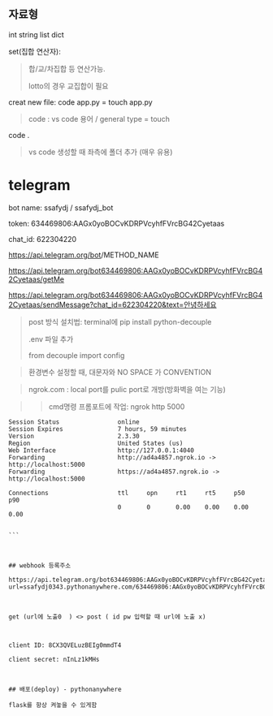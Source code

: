 ## 자료형

int string list dict

set(집합 연산자):

> 합/교/차집합 등 연산가능. 
>
> lotto의 경우 교집합이 필요

creat new file: code app.py = touch app.py 

> code : vs code 용어 / general type = touch

code . 

> vs code 생성할 때 좌측에 폴더 추가 (매우 유용)



# telegram

bot name: ssafydj / ssafydj_bot

token: 634469806:AAGx0yoBOCvKDRPVcyhfFVrcBG42Cyetaas

chat_id: 622304220



https://api.telegram.org/bot<token>/METHOD_NAME

https://api.telegram.org/bot634469806:AAGx0yoBOCvKDRPVcyhfFVrcBG42Cyetaas/getMe





https://api.telegram.org/bot634469806:AAGx0yoBOCvKDRPVcyhfFVrcBG42Cyetaas/sendMessage?chat_id=622304220&text=안녕하세요



> post 방식 설치법: terminal에 pip install python-decouple
>
> .env 파일 추가
>
> from decouple import config



> 환경변수 설정할 때, 대문자와 NO SPACE 가 CONVENTION

> ngrok.com : local port를 pulic port로 개방(방화벽을 여는 기능)

> > cmd명령 프롬포트에 작업: ngrok http 5000 



``````
Session Status                online
Session Expires               7 hours, 59 minutes
Version                       2.3.30
Region                        United States (us)
Web Interface                 http://127.0.0.1:4040
Forwarding                    http://ad4a4857.ngrok.io -> http://localhost:5000
Forwarding                    https://ad4a4857.ngrok.io -> http://localhost:5000

Connections                   ttl     opn     rt1     rt5     p50     p90
                              0       0       0.00    0.00    0.00    0.00


```



## webhook 등록주소

https://api.telegram.org/bot634469806:AAGx0yoBOCvKDRPVcyhfFVrcBG42Cyetaas/setWebhook?url=ssafydj0343.pythonanywhere.com/634469806:AAGx0yoBOCvKDRPVcyhfFVrcBG42Cyetaas



get (url에 노출0  ) <> post ( id pw 입력할 때 url에 노출 x)



client ID: 8CX3QVELuzBEIg0mmdT4

client secret: nInLz1kMHs



## 배포(deploy) - pythonanywhere

flask를 항상 켜놓을 수 있게함

